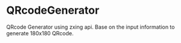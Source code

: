 # QRcodeGenerator

QRcode Generator using zxing api. Base on the input information to generate 180x180 QRcode.
